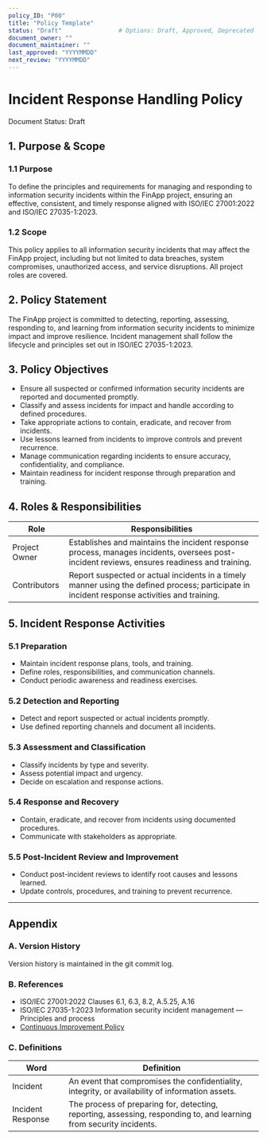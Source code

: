 ```yaml
---
policy_ID: "P00"
title: "Policy Template"
status: "Draft"                # Options: Draft, Approved, Deprecated
document_owner: ""
document_maintainer: ""
last_approved: "YYYYMMDD"
next_review: "YYYYMMDD"
---
```

# Incident Response Handling Policy

Document Status: Draft

## 1. Purpose & Scope

### 1.1 Purpose
To define the principles and requirements for managing and responding to information security incidents within the FinApp project, ensuring an effective, consistent, and timely response aligned with ISO/IEC 27001:2022 and ISO/IEC 27035-1:2023.

### 1.2 Scope
This policy applies to all information security incidents that may affect the FinApp project, including but not limited to data breaches, system compromises, unauthorized access, and service disruptions. All project roles are covered.

## 2. Policy Statement
The FinApp project is committed to detecting, reporting, assessing, responding to, and learning from information security incidents to minimize impact and improve resilience. Incident management shall follow the lifecycle and principles set out in ISO/IEC 27035-1:2023.

## 3. Policy Objectives
- Ensure all suspected or confirmed information security incidents are reported and documented promptly.
- Classify and assess incidents for impact and handle according to defined procedures.
- Take appropriate actions to contain, eradicate, and recover from incidents.
- Use lessons learned from incidents to improve controls and prevent recurrence.
- Manage communication regarding incidents to ensure accuracy, confidentiality, and compliance.
- Maintain readiness for incident response through preparation and training.

## 4. Roles & Responsibilities

| Role           | Responsibilities                                                                 |
|----------------|----------------------------------------------------------------------------------|
| Project Owner  | Establishes and maintains the incident response process, manages incidents, oversees post-incident reviews, ensures readiness and training. |
| Contributors   | Report suspected or actual incidents in a timely manner using the defined process; participate in incident response activities and training. |

## 5. Incident Response Activities

### 5.1 Preparation
- Maintain incident response plans, tools, and training.
- Define roles, responsibilities, and communication channels.
- Conduct periodic awareness and readiness exercises.

### 5.2 Detection and Reporting
- Detect and report suspected or actual incidents promptly.
- Use defined reporting channels and document all incidents.

### 5.3 Assessment and Classification
- Classify incidents by type and severity.
- Assess potential impact and urgency.
- Decide on escalation and response actions.

### 5.4 Response and Recovery
- Contain, eradicate, and recover from incidents using documented procedures.
- Communicate with stakeholders as appropriate.

### 5.5 Post-Incident Review and Improvement
- Conduct post-incident reviews to identify root causes and lessons learned.
- Update controls, procedures, and training to prevent recurrence.

---

## Appendix

### A. Version History
Version history is maintained in the git commit log.

### B. References
- ISO/IEC 27001:2022 Clauses 6.1, 6.3, 8.2, A.5.25, A.16
- ISO/IEC 27035-1:2023 Information security incident management — Principles and process
- [Continuous Improvement Policy](./Continuous%20Improvement%20Policy.md)

### C. Definitions
| Word                | Definition                                                                 |
|---------------------|----------------------------------------------------------------------------|
| Incident            | An event that compromises the confidentiality, integrity, or availability of information assets. |
| Incident Response   | The process of preparing for, detecting, reporting, assessing, responding to, and learning from security incidents. |
